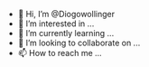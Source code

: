 - 👋 Hi, I’m @Diogowollinger
- 👀 I’m interested in ...
- 🌱 I’m currently learning ...
- 💞️ I’m looking to collaborate on ...
- 📫 How to reach me ...

<!---
Diogowollinger/Diogowollinger is a ✨ special ✨ repository because its `README.md` (this file) appears on your GitHub profile.
You can click the Preview link to take a look at your changes.
--->
